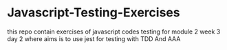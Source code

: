 # Javascript-Testing-Exercises
this repo contain exercises of javascript codes testing for module 2 week 3 day 2 where aims is to use jest for testing with TDD And AAA
